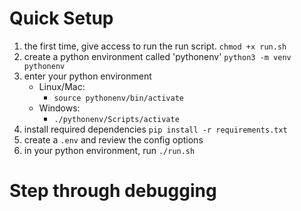 # Quick Setup

1. the first time, give access to run the run script. `chmod +x run.sh`
1. create a python environment called 'pythonenv'
   `python3 -m venv pythonenv`
2. enter your python environment
   - Linux/Mac:
      -   `source pythonenv/bin/activate`
   - Windows:
      -   `./pythonenv/Scripts/activate`
3. install required dependencies
   `pip install -r requirements.txt`
4. create a `.env` and review the config options
5. in your python environment, run `./run.sh`


# Step through debugging